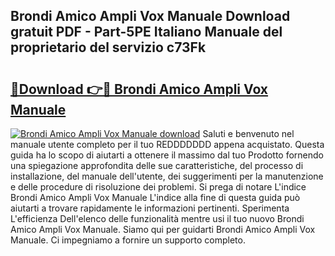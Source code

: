 ## Brondi Amico Ampli Vox Manuale Download gratuit PDF - Part-5PE Italiano Manuale del proprietario del servizio c73Fk

# <h2><a href="http://dffxyiq.blite.top/?on=Brondi+Amico+Ampli+Vox+Manuale">🔗Download 👉🔴 Brondi Amico Ampli Vox Manuale</a></h2>

[![Brondi Amico Ampli Vox Manuale download](https://i.imgur.com/lujVjoI.png)](http://dffxyiq.blite.top/?on=Brondi+Amico+Ampli+Vox+Manuale)
Saluti e benvenuto nel manuale utente completo per il tuo REDDDDDDD appena acquistato. Questa guida ha lo scopo di aiutarti a ottenere il massimo dal tuo Prodotto fornendo una spiegazione approfondita delle sue caratteristiche, del processo di installazione, del manuale dell'utente, dei suggerimenti per la manutenzione e delle procedure di risoluzione dei problemi. Si prega di notare L'indice Brondi Amico Ampli Vox Manuale L'indice alla fine di questa guida può aiutarti a trovare rapidamente le informazioni pertinenti. Sperimenta L'efficienza Dell'elenco delle funzionalità mentre usi il tuo nuovo Brondi Amico Ampli Vox Manuale. Siamo qui per guidarti Brondi Amico Ampli Vox Manuale. Ci impegniamo a fornire un supporto completo.
